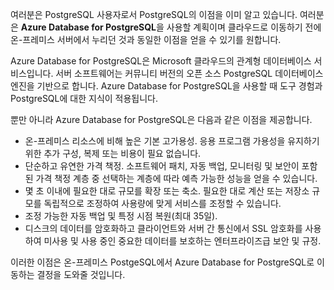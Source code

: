 여러분은 PostgreSQL 사용자로서 PostgreSQL의 이점을 이미 알고 있습니다. 여러분은 **Azure Database for PostgreSQL**을 사용할 계획이며 클라우드로 이동하기 전에 온-프레미스 서버에서 누리던 것과 동일한 이점을 얻을 수 있기를 원합니다.

Azure Database for PostgreSQL은 Microsoft 클라우드의 관계형 데이터베이스 서비스입니다. 서버 소프트웨어는 커뮤니티 버전의 오픈 소스 PostgreSQL 데이터베이스 엔진을 기반으로 합니다. Azure Database for PostgreSQL을 사용할 때 도구 경험과 PostgreSQL에 대한 지식이 적용됩니다.

뿐만 아니라 Azure Database for PostgreSQL은 다음과 같은 이점을 제공합니다.

- 온-프레미스 리소스에 비해 높은 기본 고가용성. 응용 프로그램 가용성을 유지하기 위한 추가 구성, 복제 또는 비용이 필요 없습니다.
- 단순하고 유연한 가격 책정. 소프트웨어 패치, 자동 백업, 모니터링 및 보안이 포함된 가격 책정 계층 중 선택하는 계층에 따라 예측 가능한 성능을 얻을 수 있습니다.
- 몇 초 이내에 필요한 대로 규모를 확장 또는 축소. 필요한 대로 계산 또는 저장소 규모를 독립적으로 조정하여 사용량에 맞게 서비스를 조정할 수 있습니다.
- 조정 가능한 자동 백업 및 특정 시점 복원(최대 35일).
- 디스크의 데이터를 암호화하고 클라이언트와 서버 간 통신에서 SSL 암호화를 사용하여 미사용 및 사용 중인 중요한 데이터를 보호하는 엔터프라이즈급 보안 및 규정.

이러한 이점은 온-프레미스 PostgeSQL에서 Azure Database for PostgreSQL로 이동하는 결정을 도와줄 것입니다.